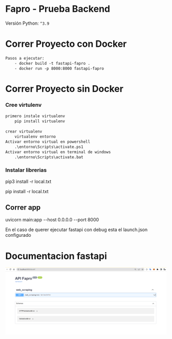# Fapro - Prueba Backend
Versión Python: `^3.9`
# Correr Proyecto con Docker
    Pasos a ejecutar:
        - docker build -t fastapi-fapro .
        - docker run -p 8000:8000 fastapi-fapro
# Correr Proyecto sin Docker

### Cree virtulenv
    primero instale virtualenv
        pip install virtualenv

    crear virtualenv
        virtualenv entorno
    Activar entorno virtual en powershell
        .\entorno\Scripts\activate.ps1
    Activar entorno virtual en terminal de windows
        .\entorno\Scripts\activate.bat


### Instalar librerias


pip3 install -r local.txt

pip install -r local.txt

## Correr app

uvicorn main:app --host 0.0.0.0 --port 8000


En el caso de querer ejecutar fastapi con debug esta el launch.json configurado


# Documentacion fastapi

![](images/Documentation_fastapi.png)